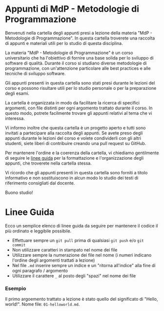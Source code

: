 # Appunti di MdP - Metodologie di Programmazione

Benvenuti nella cartella degli appunti presi a lezione della materia "MdP - Metodologie di Programmazione". In questa cartella troverete una raccolta di appunti e materiali utili per lo studio di questa disciplina.

La materia "MdP - Metodologie di Programmazione" è un corso universitario che ha l'obiettivo di fornire una base solida per lo sviluppo di software di qualità. Durante il corso si studiano diverse metodologie di programmazione, con un'attenzione particolare alle best practices e alle tecniche di sviluppo software.

Gli appunti presenti in questa cartella sono stati presi durante le lezioni del corso e possono risultare utili per lo studio personale o per la preparazione degli esami.

La cartella è organizzata in modo da facilitare la ricerca di specifici argomenti, con file distinti per ogni argomento trattato durante il corso. In questo modo, potrete facilmente trovare gli appunti relativi al tema che vi interessa.

Vi informo inoltre che questa cartella è un progetto aperto e tutti sono invitati a partecipare alla raccolta degli appunti. Se avete preso degli appunti durante le lezioni del corso e volete condividerli con gli altri studenti, siete liberi di contribuire creando una pull request su GitHub.

Per mantenere l'ordine e la coerenza della cartella, vi chiediamo gentilmente di seguire le [linee guida](#linee-guida) per la formattazione e l'organizzazione degli appunti, che troverete nella cartella stessa.

Vi ricordo che gli appunti presenti in questa cartella sono forniti a titolo informativo e non sostituiscono in alcun modo lo studio dei testi di riferimento consigliati dal docente.

Buono studio!

# Linee Guida
Ecco un semplice elenco di linee guida da seguire per mantenere il codice il più ordinato e leggibile possibile.
- Effettuare sempre un `git pull` prima di qualsiasi `git push` e/o `git commit`
- Non utilizzare caratteri in stampato nel nome dei file
- Utilizzare sempre la numerazione dei file nel nome (i numeri indicano l'ordine degli argomenti trattati a lezione)
- Nel file `.md` inserire sempre un indice e un "ritorna all'indice" alla fine di ogni paragrafo / argomento
- Utilizzare il carattere `_` al posto degli "spazi" nel nome dei file

### Esempio 
Il primo argoemento trattato a lezione è stato quello del significato di "Hello, world!".
Nome file: `01-helloworld.md`.